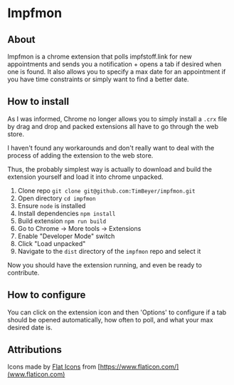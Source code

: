 # Impfmon

## About

Impfmon is a chrome extension that polls impfstoff.link for new appointments and sends you a notification + opens a tab if desired when one is found.
It also allows you to specify a max date for an appointment if you have time constraints or simply want to find a better date.

## How to install

As I was informed, Chrome no longer allows you to simply install a `.crx` file by drag and drop and packed extensions all have to go through the web store.

I haven't found any workarounds and don't really want to deal with the process of adding the extension to the web store.

Thus, the probably simplest way is actually to download and build the extension yourself and load it into chrome unpacked.

1. Clone repo `git clone git@github.com:TimBeyer/impfmon.git`
2. Open directory `cd impfmon`
3. Ensure `node` is installed
4. Install dependencies `npm install`
5. Build extension `npm run build`
6. Go to Chrome -> More tools -> Extensions
7. Enable "Developer Mode" switch
8. Click "Load unpacked"
9. Navigate to the `dist` directory of the `impfmon` repo and select it

Now you should have the extension running, and even be ready to contribute.

## How to configure

You can click on the extension icon and then 'Options' to configure if a tab should be opened automatically, how often to poll, and what your max desired date is.

## Attributions

Icons made by [Flat Icons](https://www.flaticon.com/authors/flat-icons) from [https://www.flaticon.com/](www.flaticon.com)
